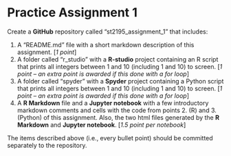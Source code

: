 # Practice Assignment 1
Create a **GitHub** repository called “st2195_assignment_1” that includes:
1. A “README.md” file with a short markdown description of this assignment. [*1 point*]
2. A folder called “r_studio” with a **R-studio** project containing an R script that prints all integers between 1 and 10 (including 1 and 10) to screen. [*1 point – an extra point is awarded if this done with a for loop*]
3. A folder called “spyder” with a **Spyder** project containing a Python script that prints all integers between 1 and 10 (including 1 and 10) to screen. [*1 point – an extra point is awarded if this done with a for loop*]
4. A **R Markdown** file and a **Jupyter notebook** with a few introductory markdown comments and cells with the code from points 2. (R) and 3. (Python) of this assignment. Also, the two html files generated by the **R Markdown** and **Jupyter notebook**. [*1.5 point per notebook*]

The items described above (i.e., every bullet point) should be committed
separately to the repository.

